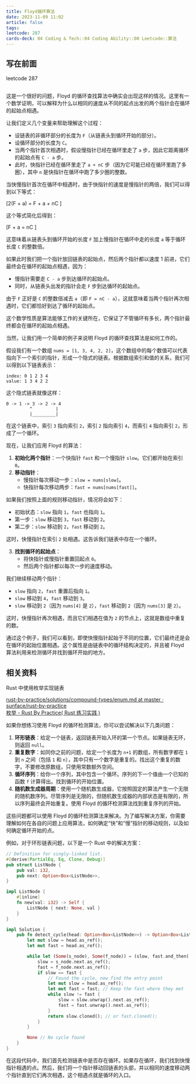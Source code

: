 ```yaml
---
title: Floyd循环算法
date: 2023-11-09 11:02
article: false
tags: 
leetcode: 287
cards-deck: 04 Coding & Tech::04 Coding Ability::00 Leetcode::算法
---
```


## 写在前面 
  
leetcode 287  


##

这是一个很好的问题，Floyd 的循环查找算法中确实会出现这样的情况。这里有一个数学证明，可以解释为什么以相同的速度从不同的起点出发的两个指针会在循环的起始点相遇。

让我们定义几个变量来帮助理解这个过程：

- 设链表的非循环部分的长度为 `F`（从链表头到循环开始的部分）。
- 设循环部分的长度为 `C`。
- 当两个指针首次相遇时，假设慢指针已经在循环里走了 `a` 步，因此它距离循环的起始点有 `C - a` 步。
- 此时，快指针已经在循环里走了 `a + nC` 步（因为它可能已经在循环里跑了多圈），其中 `n` 是快指针在循环中跑了多少圈的整数。

当快慢指针首次在循环中相遇时，由于快指针的速度是慢指针的两倍，我们可以得到以下等式：

\[2(F + a) = F + a + nC \]

这个等式简化后得到：

\[F + a = nC \]

这意味着从链表头到循环开始的长度 `F` 加上慢指针在循环中走的长度 `a` 等于循环长度 `C` 的整数倍。

如果此时我们把一个指针放回链表的起始点，然后两个指针都以速度 1 前进，它们最终会在循环的起始点相遇，因为：

- 慢指针需要走 `C - a` 步到达循环的起始点。
- 同时，从链表头出发的指针会走 `F` 步到达循环的起始点。

由于 `F` 正好是 `C` 的整数倍减去 `a`（即 `F = nC - a`），这就意味着当两个指针再次相遇时，它们都恰好到达了循环的起始点。

这个数学性质是算法能够工作的关键所在，它保证了不管循环有多长，两个指针最终都会在循环的起始点相遇。

当然，让我们用一个简单的例子来说明 Floyd 的循环查找算法是如何工作的。

假设我们有一个数组 `nums = [1, 3, 4, 2, 2]`，这个数组中的每个数值可以代表指向下一个索引的指针，形成一个隐式的链表。根据数组索引和值的关系，我们可以得到以下链表表示：

```
index: 0 1 2 3 4
value: 1 3 4 2 2
```

这个隐式链表就像这样：

```
0 -> 1 -> 3 -> 2 -> 4
         ^         |
         |_________|
```

在这个链表中，索引 `3` 指向索引 `2`，索引 `2` 指向索引 `4`，而索引 `4` 指向索引 `2`，形成了一个循环。

现在，让我们应用 Floyd 的算法：

1. **初始化两个指针**：一个快指针 `fast` 和一个慢指针 `slow`。它们都开始在索引 `0`。
2. **移动指针**：
   - 慢指针每次移动一步：`slow = nums[slow]`。
   - 快指针每次移动两步：`fast = nums[nums[fast]]`。

如果我们按照上面的规则移动指针，情况将会如下：

- 初始状态：`slow` 指向 `1`，`fast` 也指向 `1`。
- 第一步：`slow` 移动到 `3`，`fast` 移动到 `2`。
- 第二步：`slow` 移动到 `2`，`fast` 移动到 `2`。

这时，快慢指针在索引 `2` 处相遇。这告诉我们链表中存在一个循环。

3. **找到循环的起始点**：
   - 将快指针或慢指针重置回起点 `0`。
   - 然后两个指针都以每次一步的速度移动。

我们继续移动两个指针：

- `slow` 指向 `2`，`fast` 重置后指向 `1`。
- `slow` 移动到 `4`，`fast` 移动到 `3`。
- `slow` 移动到 `2`（因为 `nums[4]` 是 `2`），`fast` 移动到 `2`（因为 `nums[3]` 是 `2`）。

这时，快慢指针再次相遇，而且它们相遇在值为 `2` 的节点上，这就是数组中重复的数。

通过这个例子，我们可以看到，即使快慢指针起始于不同的位置，它们最终还是会在循环的起始位置相遇。这个属性是由链表中的循环结构决定的，并且被 Floyd 算法利用来检测循环并找到循环开始的地方。

## 相关资料

Rust 中使用枚举实现链表  
  
[rust-by-practice/solutions/compound-types/enum.md at master · sunface/rust-by-practice](https://github.com/sunface/rust-by-practice/blob/master/solutions/compound-types/enum.md)  
[枚举 - Rust By Practice( Rust 练习实践 )](https://zh.practice.rs/compound-types/enum.html)  
  

如果你想练习使用 Floyd 的循环检测算法，你可以尝试解决以下几类问题：

1. **环形链表**：给定一个链表，返回链表开始入环的第一个节点。如果链表无环，则返回 `null`。
2. **重复数字**：如同你之前的问题，给定一个长度为 `n+1` 的数组，所有数字都在 `1` 到 `n` 之间（包括 `1` 和 `n`），其中只有一个数字是重复的。找出这个重复的数字，不要修改原数组，只使用常数额外空间。
3. **循环序列**：给你一个序列，其中包含一个循环。序列的下一个值由一个已知的函数 `f` 计算得出。找到循环的开始位置。
4. **随机数生成器周期**：使用一个随机数生成器，它按照固定的算法产生一个无限的随机数序列。尽管序列是无限的，但随机数生成器的内部状态是有限的，所以序列最终会开始重复。使用 Floyd 的循环检测算法找到重复序列的开始。

这些问题都可以使用 Floyd 的循环检测算法来解决。为了编写解决方案，你需要理解如何在各自的问题上应用算法，如何确定“快”和“慢”指针的移动规则，以及如何确定循环开始的点。

例如，对于环形链表问题，以下是一个 Rust 中的解决方案：

```rust
// Definition for singly-linked list.
#[derive(PartialEq, Eq, Clone, Debug)]
pub struct ListNode {
    pub val: i32,
    pub next: Option<Box<ListNode>>,
}

impl ListNode {
    #[inline]
    fn new(val: i32) -> Self {
        ListNode { next: None, val }
    }
}

impl Solution {
    pub fn detect_cycle(head: Option<Box<ListNode>>) -> Option<Box<ListNode>> {
        let mut slow = head.as_ref();
        let mut fast = head.as_ref();

        while let (Some(s_node), Some(f_node)) = (slow, fast.and_then(|n| n.next.as_ref())) {
            slow = s_node.next.as_ref();
            fast = f_node.next.as_ref();
            if slow == fast {
                // Found the cycle, now find the entry point
                let mut slow = head.as_ref();
                let mut fast = fast; // Keep the fast where they met
                while slow != fast {
                    slow = slow.unwrap().next.as_ref();
                    fast = fast.unwrap().next.as_ref();
                }
                return slow.cloned(); // or fast.cloned();
            }
        }

        None // No cycle found
    }
}
```

在这段代码中，我们首先检测链表中是否存在循环。如果存在循环，我们找到快慢指针相遇的点。然后，我们将一个指针移动回链表的头部，并以相同的速度移动两个指针直到它们再次相遇，这个相遇点就是循环的入口。